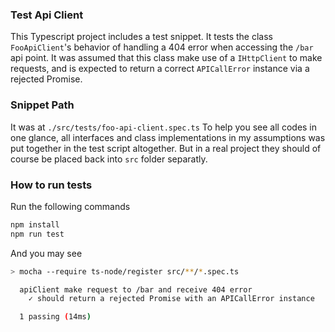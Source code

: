 ### Test Api Client
This Typescript project includes a test snippet. It tests the class `FooApiClient`'s behavior of handling a 404 error when accessing the `/bar` api point.
It was assumed that this class make use of a `IHttpClient` to make requests, and is expected to return a correct `APICallError` instance via a rejected Promise.

### Snippet Path
It was at `./src/tests/foo-api-client.spec.ts`
To help you see all codes in one glance, all interfaces and class implementations in my assumptions was put together in the test script altogether. But in a real project they should of course be placed back into `src` folder separatly.

### How to run tests
Run the following commands

```sh
npm install
npm run test
```

And you may see

```sh
> mocha --require ts-node/register src/**/*.spec.ts

  apiClient make request to /bar and receive 404 error
    ✓ should return a rejected Promise with an APICallError instance

  1 passing (14ms)
```

